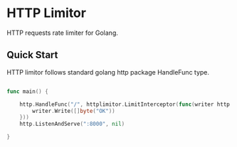 # HTTP Limitor

HTTP requests rate limiter for Golang.

## Quick Start

HTTP limitor follows standard golang http package HandleFunc type.

```go

func main() {

    http.HandleFunc("/", httplimitor.LimitInterceptor(func(writer http.ResponseWriter, request *http.Request) {
        writer.Write([]byte("OK"))
    }))
    http.ListenAndServe(":8000", nil)                          

}

```